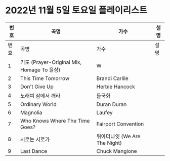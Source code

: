 # 2022년 11월 5일 토요일 플레이리스트

| 번호 | 곡명 | 가수 | 설명 |
|------|------|------|------|
| 번호 | 곡명 | 가수 | 설명 |
| 1 | 기도 (Prayer-Original Mix, Homage To 윤상) | W |  |
| 2 | This Time Tomorrow | Brandi Carlile |  |
| 3 | Don't Give Up | Herbie Hancock |  |
| 4 | 노래여 잠에서 깨라 | 들국화 |  |
| 5 | Ordinary World | Duran Duran |  |
| 6 | Magnolia | Laufey |  |
| 7 | Who Knows Where The Time Goes? | Fairport Convention |  |
| 8 | 서로는 서로가 | 위아더나잇 (We Are The Night) |  |
| 9 | Last Dance | Chuck Mangione |  |
